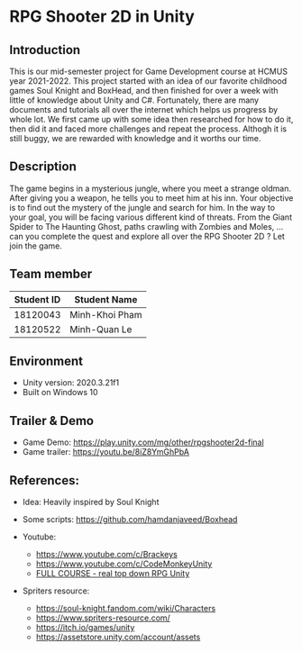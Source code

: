# RPG Shooter 2D in Unity

## Introduction
This is our mid-semester project for Game Development course at HCMUS year 2021-2022. This project started with an idea of our favorite childhood games Soul Knight and BoxHead, and then finished for over a week with little of knowledge about Unity and C#. Fortunately, there are many documents and tutorials all over the internet which helps us progress by whole lot. We first came up with some idea then researched for how to do it, then did it and faced more challenges and repeat the process. Althogh it is still buggy, we are rewarded with knowledge and it worths our time.

## Description
The game begins in a mysterious jungle, where you meet a strange oldman. After giving you a weapon, he tells you to meet him at his inn. Your objective is to find out the mystery of the jungle and search for him. In the way to your goal, you will be facing various different kind of threats. From the Giant Spider to The Haunting Ghost, paths crawling with  Zombies and Moles, ... can you complete the quest and explore all over the RPG Shooter 2D ? Let join the game.

## Team member

Student ID | Student Name |
--- | --- | 
18120043 | Minh-Khoi Pham |
18120522 | Minh-Quan Le |

## Environment
- Unity version: 2020.3.21f1
- Built on Windows 10

## Trailer & Demo

- Game Demo: https://play.unity.com/mg/other/rpgshooter2d-final
- Game trailer: https://youtu.be/8iZ8YmGhPbA

## References:
- Idea: Heavily inspired by Soul Knight
- Some scripts: https://github.com/hamdanjaveed/Boxhead
- Youtube: 
    - https://www.youtube.com/c/Brackeys 
    - https://www.youtube.com/c/CodeMonkeyUnity
    - [FULL COURSE - real top down RPG Unity](https://www.youtube.com/watch?v=b8YUfee_pzc&t=5912s&ab_channel=Epitome)

- Spriters resource: 
    - https://soul-knight.fandom.com/wiki/Characters
    - https://www.spriters-resource.com/
    - https://itch.io/games/unity 
    - https://assetstore.unity.com/account/assets
